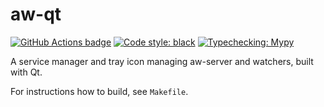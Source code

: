 # aw-qt

[![GitHub Actions badge](https://github.com/ActivityWatch/aw-qt/workflows/Build/badge.svg)](https://github.com/ActivityWatch/aw-qt/actions)
[![Code style: black](https://img.shields.io/badge/code%20style-black-000000.svg)](https://github.com/psf/black)
[![Typechecking: Mypy](http://www.mypy-lang.org/static/mypy_badge.svg)](http://mypy-lang.org/)

A service manager and tray icon managing aw-server and watchers, built with Qt.

For instructions how to build, see `Makefile`.
